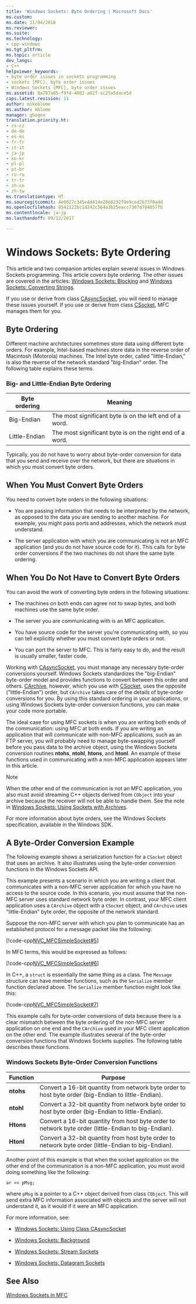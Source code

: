 ```yaml
---
title: 'Windows Sockets: Byte Ordering | Microsoft Docs'
ms.custom: 
ms.date: 11/04/2016
ms.reviewer: 
ms.suite: 
ms.technology:
- cpp-windows
ms.tgt_pltfrm: 
ms.topic: article
dev_langs:
- C++
helpviewer_keywords:
- byte order issues in sockets programming
- sockets [MFC], byte order issues
- Windows Sockets [MFC], byte order issues
ms.assetid: 8a787a65-f9f4-4002-a02f-ac25a5dace5d
caps.latest.revision: 11
author: mikeblome
ms.author: mblome
manager: ghogen
translation.priority.ht:
- cs-cz
- de-de
- es-es
- fr-fr
- it-it
- ja-jp
- ko-kr
- pl-pl
- pt-br
- ru-ru
- tr-tr
- zh-cn
- zh-tw
ms.translationtype: HT
ms.sourcegitcommit: 4e0027c345e4d414e28e8232f9e9ced2b73f0add
ms.openlocfilehash: 8542122bc1d242c564a3b25eacc7387d784057fb
ms.contentlocale: ja-jp
ms.lasthandoff: 09/12/2017

---
```

# <a name="windows-sockets-byte-ordering"></a>Windows Sockets: Byte Ordering
This article and two companion articles explain several issues in Windows Sockets programming. This article covers byte ordering. The other issues are covered in the articles: [Windows Sockets: Blocking](../mfc/windows-sockets-blocking.md) and [Windows Sockets: Converting Strings](../mfc/windows-sockets-converting-strings.md).  
  
 If you use or derive from class [CAsyncSocket](../mfc/reference/casyncsocket-class.md), you will need to manage these issues yourself. If you use or derive from class [CSocket](../mfc/reference/csocket-class.md), MFC manages them for you.  
  
## <a name="byte-ordering"></a>Byte Ordering  
 Different machine architectures sometimes store data using different byte orders. For example, Intel-based machines store data in the reverse order of Macintosh (Motorola) machines. The Intel byte order, called "little-Endian," is also the reverse of the network standard "big-Endian" order. The following table explains these terms.  
  
### <a name="big--and-little-endian-byte-ordering"></a>Big- and Little-Endian Byte Ordering  
  
|Byte ordering|Meaning|  
|-------------------|-------------|  
|Big-Endian|The most significant byte is on the left end of a word.|  
|Little-Endian|The most significant byte is on the right end of a word.|  
  
 Typically, you do not have to worry about byte-order conversion for data that you send and receive over the network, but there are situations in which you must convert byte orders.  
  
## <a name="when-you-must-convert-byte-orders"></a>When You Must Convert Byte Orders  
 You need to convert byte orders in the following situations:  
  
-   You are passing information that needs to be interpreted by the network, as opposed to the data you are sending to another machine. For example, you might pass ports and addresses, which the network must understand.  
  
-   The server application with which you are communicating is not an MFC application (and you do not have source code for it). This calls for byte order conversions if the two machines do not share the same byte ordering.  
  
## <a name="when-you-do-not-have-to-convert-byte-orders"></a>When You Do Not Have to Convert Byte Orders  
 You can avoid the work of converting byte orders in the following situations:  
  
-   The machines on both ends can agree not to swap bytes, and both machines use the same byte order.  
  
-   The server you are communicating with is an MFC application.  
  
-   You have source code for the server you're communicating with, so you can tell explicitly whether you must convert byte orders or not.  
  
-   You can port the server to MFC. This is fairly easy to do, and the result is usually smaller, faster code.  
  
 Working with [CAsyncSocket](../mfc/reference/casyncsocket-class.md), you must manage any necessary byte-order conversions yourself. Windows Sockets standardizes the "big-Endian" byte-order model and provides functions to convert between this order and others. [CArchive](../mfc/reference/carchive-class.md), however, which you use with [CSocket](../mfc/reference/csocket-class.md), uses the opposite ("little-Endian") order, but `CArchive` takes care of the details of byte-order conversions for you. By using this standard ordering in your applications, or using Windows Sockets byte-order conversion functions, you can make your code more portable.  
  
 The ideal case for using MFC sockets is when you are writing both ends of the communication: using MFC at both ends. If you are writing an application that will communicate with non-MFC applications, such as an FTP server, you will probably need to manage byte-swapping yourself before you pass data to the archive object, using the Windows Sockets conversion routines **ntohs**, **ntohl**, **htons**, and **htonl**. An example of these functions used in communicating with a non-MFC application appears later in this article.  
  
> [!NOTE]
>  When the other end of the communication is not an MFC application, you also must avoid streaming C++ objects derived from `CObject` into your archive because the receiver will not be able to handle them. See the note in [Windows Sockets: Using Sockets with Archives](../mfc/windows-sockets-using-sockets-with-archives.md).  
  
 For more information about byte orders, see the Windows Sockets specification, available in the Windows SDK.  
  
## <a name="a-byte-order-conversion-example"></a>A Byte-Order Conversion Example  
 The following example shows a serialization function for a `CSocket` object that uses an archive. It also illustrates using the byte-order conversion functions in the Windows Sockets API.  
  
 This example presents a scenario in which you are writing a client that communicates with a non-MFC server application for which you have no access to the source code. In this scenario, you must assume that the non-MFC server uses standard network byte order. In contrast, your MFC client application uses a `CArchive` object with a `CSocket` object, and `CArchive` uses "little-Endian" byte order, the opposite of the network standard.  
  
 Suppose the non-MFC server with which you plan to communicate has an established protocol for a message packet like the following:  
  
 [!code-cpp[NVC_MFCSimpleSocket#5](../mfc/codesnippet/cpp/windows-sockets-byte-ordering_1.cpp)]  
  
 In MFC terms, this would be expressed as follows:  
  
 [!code-cpp[NVC_MFCSimpleSocket#6](../mfc/codesnippet/cpp/windows-sockets-byte-ordering_2.cpp)]  
  
 In C++, a `struct` is essentially the same thing as a class. The `Message` structure can have member functions, such as the `Serialize` member function declared above. The `Serialize` member function might look like this:  
  
 [!code-cpp[NVC_MFCSimpleSocket#7](../mfc/codesnippet/cpp/windows-sockets-byte-ordering_3.cpp)]  
  
 This example calls for byte-order conversions of data because there is a clear mismatch between the byte ordering of the non-MFC server application on one end and the `CArchive` used in your MFC client application on the other end. The example illustrates several of the byte-order conversion functions that Windows Sockets supplies. The following table describes these functions.  
  
### <a name="windows-sockets-byte-order-conversion-functions"></a>Windows Sockets Byte-Order Conversion Functions  
  
|Function|Purpose|  
|--------------|-------------|  
|**ntohs**|Convert a 16-bit quantity from network byte order to host byte order (big-Endian to little-Endian).|  
|**ntohl**|Convert a 32-bit quantity from network byte order to host byte order (big-Endian to little-Endian).|  
|**Htons**|Convert a 16-bit quantity from host byte order to network byte order (little-Endian to big-Endian).|  
|**Htonl**|Convert a 32-bit quantity from host byte order to network byte order (little-Endian to big-Endian).|  
  
 Another point of this example is that when the socket application on the other end of the communication is a non-MFC application, you must avoid doing something like the following:  
  
 `ar << pMsg;`  
  
 where `pMsg` is a pointer to a C++ object derived from class `CObject`. This will send extra MFC information associated with objects and the server will not understand it, as it would if it were an MFC application.  
  
 For more information, see:  
  
-   [Windows Sockets: Using Class CAsyncSocket](../mfc/windows-sockets-using-class-casyncsocket.md)  
  
-   [Windows Sockets: Background](../mfc/windows-sockets-background.md)  
  
-   [Windows Sockets: Stream Sockets](../mfc/windows-sockets-stream-sockets.md)  
  
-   [Windows Sockets: Datagram Sockets](../mfc/windows-sockets-datagram-sockets.md)  
  
## <a name="see-also"></a>See Also  
 [Windows Sockets in MFC](../mfc/windows-sockets-in-mfc.md)


